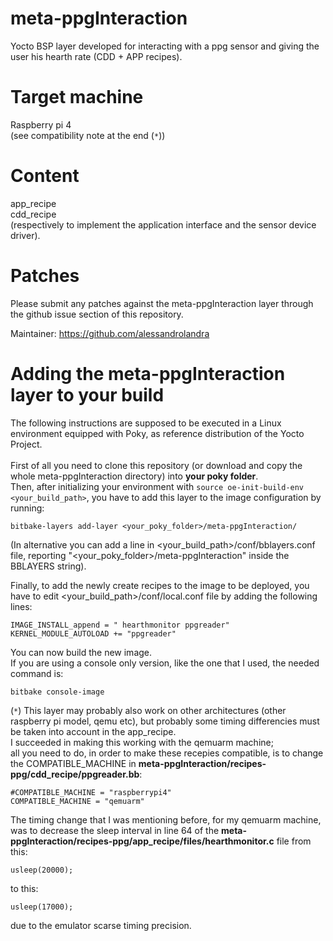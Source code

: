 # meta-ppgInteraction
Yocto BSP layer developed for interacting with a ppg sensor and giving the user his hearth rate (CDD + APP recipes).

Target machine
============

Raspberry pi 4 \
(see compatibility note at the end (`*`))

Content
============

app_recipe \
cdd_recipe \
(respectively to implement the application interface and the sensor device driver).


Patches
=======

Please submit any patches against the meta-ppgInteraction layer through the github issue section of this repository.

Maintainer: https://github.com/alessandrolandra

Adding the meta-ppgInteraction layer to your build
=================================================

The following instructions are supposed to be executed in a Linux environment equipped with Poky, as reference distribution of the Yocto Project. \
\
First of all you need to clone this repository (or download and copy the whole meta-ppgInteraction directory) into **your poky folder**. \
Then, after initializing your environment with
`source oe-init-build-env <your_build_path>`,
you have to add this layer to the image configuration by running:
```
bitbake-layers add-layer <your_poky_folder>/meta-ppgInteraction/
```
(In alternative you can add a line in <your_build_path>/conf/bblayers.conf file, reporting "<your_poky_folder>/meta-ppgInteraction" inside the BBLAYERS string).

Finally, to add the newly create recipes to the image to be deployed, you have to edit <your_build_path>/conf/local.conf file by adding the following lines: 
```
IMAGE_INSTALL_append = " hearthmonitor ppgreader"
KERNEL_MODULE_AUTOLOAD += "ppgreader"
```

You can now build the new image. \
If you are using a console only version, like the one that I used, the needed command is:
```
bitbake console-image
```
(`*`) This layer may probably also work on other architectures (other raspberry pi model, qemu etc), but probably some timing differencies must be taken into account in the app_recipe. \
I succeeded in making this working with the qemuarm machine; \
all you need to do, in order to make these recepies compatible, is to change the COMPATIBLE_MACHINE in **meta-ppgInteraction/recipes-ppg/cdd_recipe/ppgreader.bb**:
```
#COMPATIBLE_MACHINE = "raspberrypi4"
COMPATIBLE_MACHINE = "qemuarm"
```
The timing change that I was mentioning before, for my qemuarm machine, was to decrease the sleep interval in line 64 of the **meta-ppgInteraction/recipes-ppg/app_recipe/files/hearthmonitor.c** file from this:
```
usleep(20000);
```
to this:
```
usleep(17000);
```
due to the emulator scarse timing precision.
